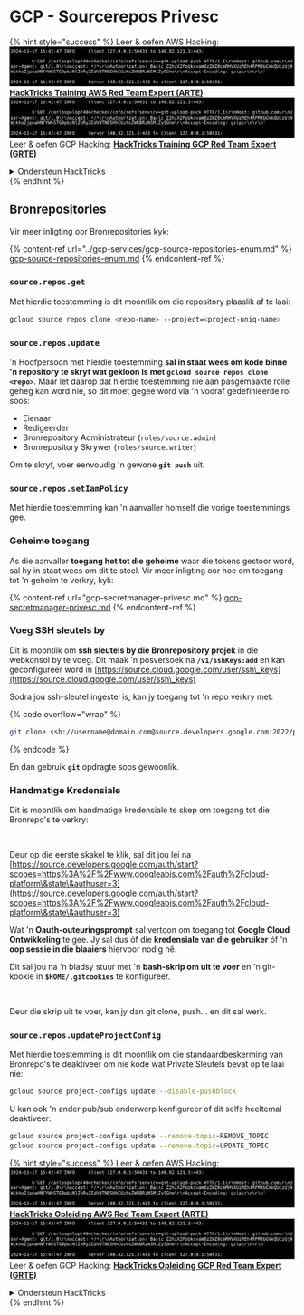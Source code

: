 # GCP - Sourcerepos Privesc

{% hint style="success" %}
Leer & oefen AWS Hacking:<img src="../../../.gitbook/assets/image (1).png" alt="" data-size="line">[**HackTricks Training AWS Red Team Expert (ARTE)**](https://training.hacktricks.xyz/courses/arte)<img src="../../../.gitbook/assets/image (1).png" alt="" data-size="line">\
Leer & oefen GCP Hacking: <img src="../../../.gitbook/assets/image (2).png" alt="" data-size="line">[**HackTricks Training GCP Red Team Expert (GRTE)**<img src="../../../.gitbook/assets/image (2).png" alt="" data-size="line">](https://training.hacktricks.xyz/courses/grte)

<details>

<summary>Ondersteun HackTricks</summary>

* Kyk na die [**subskripsie planne**](https://github.com/sponsors/carlospolop)!
* **Sluit aan by die** 💬 [**Discord groep**](https://discord.gg/hRep4RUj7f) of die [**telegram groep**](https://t.me/peass) of **volg** ons op **Twitter** 🐦 [**@hacktricks\_live**](https://twitter.com/hacktricks\_live)**.**
* **Deel hacking truuks deur PRs in te dien na die** [**HackTricks**](https://github.com/carlospolop/hacktricks) en [**HackTricks Cloud**](https://github.com/carlospolop/hacktricks-cloud) github repos.

</details>
{% endhint %}

## Bronrepositories

Vir meer inligting oor Bronrepositories kyk:

{% content-ref url="../gcp-services/gcp-source-repositories-enum.md" %}
[gcp-source-repositories-enum.md](../gcp-services/gcp-source-repositories-enum.md)
{% endcontent-ref %}

### `source.repos.get`

Met hierdie toestemming is dit moontlik om die repository plaaslik af te laai:
```bash
gcloud source repos clone <repo-name> --project=<project-uniq-name>
```
### `source.repos.update`

'n Hoofpersoon met hierdie toestemming **sal in staat wees om kode binne 'n repository te skryf wat gekloon is met `gcloud source repos clone <repo>`**. Maar let daarop dat hierdie toestemming nie aan pasgemaakte rolle geheg kan word nie, so dit moet gegee word via 'n vooraf gedefinieerde rol soos:

* Eienaar
* Redigeerder
* Bronrepository Administrateur (`roles/source.admin`)
* Bronrepository Skrywer (`roles/source.writer`)

Om te skryf, voer eenvoudig 'n gewone **`git push`** uit.

### `source.repos.setIamPolicy`

Met hierdie toestemming kan 'n aanvaller homself die vorige toestemmings gee.

### Geheime toegang

As die aanvaller **toegang het tot die geheime** waar die tokens gestoor word, sal hy in staat wees om dit te steel. Vir meer inligting oor hoe om toegang tot 'n geheim te verkry, kyk:

{% content-ref url="gcp-secretmanager-privesc.md" %}
[gcp-secretmanager-privesc.md](gcp-secretmanager-privesc.md)
{% endcontent-ref %}

### Voeg SSH sleutels by

Dit is moontlik om **ssh sleutels by die Bronrepository projek** in die webkonsol by te voeg. Dit maak 'n posversoek na **`/v1/sshKeys:add`** en kan geconfigureer word in [https://source.cloud.google.com/user/ssh\_keys](https://source.cloud.google.com/user/ssh\_keys)

Sodra jou ssh-sleutel ingestel is, kan jy toegang tot 'n repo verkry met:

{% code overflow="wrap" %}
```bash
git clone ssh://username@domain.com@source.developers.google.com:2022/p/<proj-name>/r/<repo-name>
```
{% endcode %}

En dan gebruik **`git`** opdragte soos gewoonlik.

### Handmatige Kredensiale

Dit is moontlik om handmatige kredensiale te skep om toegang tot die Bronrepo's te verkry:

<figure><img src="../../../.gitbook/assets/image (324).png" alt=""><figcaption></figcaption></figure>

Deur op die eerste skakel te klik, sal dit jou lei na [https://source.developers.google.com/auth/start?scopes=https%3A%2F%2Fwww.googleapis.com%2Fauth%2Fcloud-platform\&state\&authuser=3](https://source.developers.google.com/auth/start?scopes=https%3A%2F%2Fwww.googleapis.com%2Fauth%2Fcloud-platform\&state\&authuser=3)

Wat 'n **Oauth-outeuringsprompt** sal vertoon om toegang tot **Google Cloud Ontwikkeling** te gee. Jy sal dus óf die **kredensiale van die gebruiker** óf 'n **oop sessie in die blaaiers** hiervoor nodig hê.

Dit sal jou na 'n bladsy stuur met 'n **bash-skrip om uit te voer** en 'n git-kookie in **`$HOME/.gitcookies`** te konfigureer.

<figure><img src="../../../.gitbook/assets/image (323).png" alt=""><figcaption></figcaption></figure>

Deur die skrip uit te voer, kan jy dan git clone, push... en dit sal werk.

### `source.repos.updateProjectConfig`

Met hierdie toestemming is dit moontlik om die standaardbeskerming van Bronrepo's te deaktiveer om nie kode wat Private Sleutels bevat op te laai nie:
```bash
gcloud source project-configs update --disable-pushblock
```
U kan ook 'n ander pub/sub onderwerp konfigureer of dit selfs heeltemal deaktiveer:
```bash
gcloud source project-configs update --remove-topic=REMOVE_TOPIC
gcloud source project-configs update --remove-topic=UPDATE_TOPIC
```
{% hint style="success" %}
Leer & oefen AWS Hacking:<img src="../../../.gitbook/assets/image (1).png" alt="" data-size="line">[**HackTricks Opleiding AWS Red Team Expert (ARTE)**](https://training.hacktricks.xyz/courses/arte)<img src="../../../.gitbook/assets/image (1).png" alt="" data-size="line">\
Leer & oefen GCP Hacking: <img src="../../../.gitbook/assets/image (2).png" alt="" data-size="line">[**HackTricks Opleiding GCP Red Team Expert (GRTE)**<img src="../../../.gitbook/assets/image (2).png" alt="" data-size="line">](https://training.hacktricks.xyz/courses/grte)

<details>

<summary>Ondersteun HackTricks</summary>

* Kyk na die [**subskripsie planne**](https://github.com/sponsors/carlospolop)!
* **Sluit aan by die** 💬 [**Discord groep**](https://discord.gg/hRep4RUj7f) of die [**telegram groep**](https://t.me/peass) of **volg** ons op **Twitter** 🐦 [**@hacktricks\_live**](https://twitter.com/hacktricks\_live)**.**
* **Deel hacking truuks deur PRs in te dien na die** [**HackTricks**](https://github.com/carlospolop/hacktricks) en [**HackTricks Cloud**](https://github.com/carlospolop/hacktricks-cloud) github repos.

</details>
{% endhint %}
